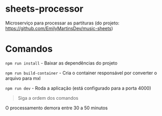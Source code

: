 # sheets-processor
Microserviço para processar as partituras (do projeto: https://github.com/EmilyMartinsDev/music-sheets)

# Comandos
`npm run install` - Baixar as dependências do projeto

`npm run build-container` - Cria o container responsável por converter o arquivo para mxl

`npm run dev` - Roda a aplicação (está configurado para a porta 4000)

> Siga a ordem dos comandos

O processamento demora entre 30 a 50 minutos